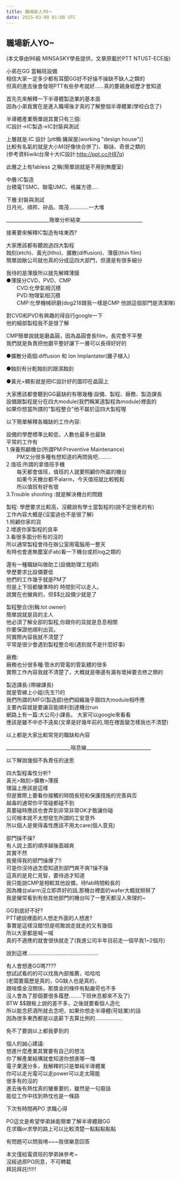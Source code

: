 ```yaml
---
title: 職場新人YO～
date: 2015-03-08 01:00 UTC
---
```

<h2>職場新人YO~</h2>
(本文章由96級 MINSASKY學長提供，文章原載於PTT NTUST-ECE版)
<p>小弟在GG 當輪班設備
<br>相信大家一定多少都有耳聞GG好不好操不操缺不缺人之類的
<br>但真的進去後會發現PTT有些參考就好......真的要親身經歷才會知道</p>

<p>首先先來解釋一下半導體製造業的基本面
<br>因為小弟我實在是進入職場後才真的了解整個半導體業(學校白念了)</p>

<p>半導體產業簡單說其實只有三個:
<br>IC設計→IC製造→IC封裝與測試</p>

<p>上層就是:IC 設計 [ptt稱:豬屎屋(working "design house")]
<br>比較有名氣的就是大小M(好像快合併了)、聯詠、奇景之類的
<br>(參考資料wiki台灣十大IC設計:<a href="http://ppt.cc/H87q">http://ppt.cc/H87q</a>)</p>

<p>此層之上有fabless 之稱(簡單說就是不用到無塵室)</p>

<p>中層:IC製造
<br>台積電TSMC、聯電UMC、格羅方德....</p>

<p>下層:封裝與測試
<br>日月光、頎邦、矽品、南茂.............一大堆</p>

<p>__________________簡單分析結束__________________________</p>

<p>接著要來解釋IC製造有啥東西?</p>

<p>大家應該都有聽說過四大製程
<br>蝕刻(etch)、黃光(litho)、擴散(diffusion)、薄膜(thin film)
<br>簡單說敝公司就也真的分成這四大部門，但還是有很多細分</p>

<p>我待的是薄膜所以就先解釋薄膜
<br>●薄膜分CVD、PVD、CMP
<br><span style="margin-left:2em;">CVD:化學氣相沉積</span>
<br><span style="margin-left:2em;">PVD:物理氣相沉積</span>
<br><span style="margin-left:2em;">CMP:化學機械研磨(dog218跟我一樣是CMP 他說這個部門是清潔隊)</p>

<p>對CVD和PVD有興趣的得自行google一下
<br>他的細部製程我不是很了解</p>

<p>CMP簡單說就是磨晶圓，因為晶圓會長film，長完會不平整
<br>我們就是負責把他磨平整好讓下一層可以長得好好的</p>

<p>●擴散分兩個:diffusion 和 Ion Implantater(離子植入)</p>

<p>●蝕刻有分乾蝕刻的跟濕蝕刻</p>

<p>●黃光=顯影就是把IC設計好的圖印在晶圓上</p>


<p>大家應該都會聽到GG最缺的有哪幾種:設備、製程、廠務、製造課長
<br>設備跟製程是分在四大module(我們稱某道製程為module)裡面的
<br>如果你想當所謂的"製程整合"他不屬於這四大製程喔</p>

<p>以下簡單解釋各職缺的工作內容:</p>

<p>設備的學歷標準比較低，人數也最多也最缺
<br>平常的工作有
<br>1.保養照顧機台(所謂PM:Preventive Maintenance)
<br><span style="margin-left:2em;">PM又分很多種有想知道的再問我吧.........</span>
<br>2.值班:所謂的拿值班手機
<br><span style="margin-left:2em;">每天都會值班，值班的人就要照顧你所屬的機台</span>
<br><span style="margin-left:2em;">如果今天機台都不alarm，今天值班就比較輕鬆</span>
<br><span style="margin-left:2em;">所以值班有好有壞</span>
<br>3.Trouble shooting :就是解決機台的問題</p>

<p>製程: 學歷要求比較高，沒聽說有學士當製程的(說不定很老的有)
<br>工作內容大概是(沒當過也不是很了解)
<br>1.照顧你家的貨
<br>2.增進你家製程的良率
<br>3.看很多圖分析有的沒的
<br>所以通常製程會待在辦公室用電腦用一整天
<br>有時也會進無塵室(Fab)看一下機台或抓log之類的</p>

<p>還有一種職缺叫做助工(設備助理工程師)
<br>學歷要求比設備要低
<br>他們的工作幾乎就是PM了
<br>但是上下班都蠻準時的 時間到可以走人。
<br>說實在也蠻爽的，但$$比設備少就是了</p>

<p>製程整合(別稱:lot owner)
<br>簡單說就是貨的主人
<br>他必須了解全部的製程,你跟你的貨就是息息相關
<br>你要保證他順利出貨。
<br>阿實際內容我就不清楚了
<br>平常是很少會遇到製程整合啦(遇到就不是什麼好事)</p>

<p>廠務:
<br>廠務也分很多種:管水的管電的管氣體的很多
<br>實際工作內容我就不清楚了，大概就是哪邊有漏有壞掉要去修之類的</p>

<p>製造課長:(帶線課長)
<br>就是管線上小姐(先生?)的
<br>我們所謂的MFG(製造部)他們組織幾乎跟四大module相呼應
<br>主要內容就是要讓貨能順利到達機台run
<br>網路上有一篇:大公司小課長。 大家可以google來看看
<br>應該是雖不中亦不遠矣(文章是好幾年前的,現在裡面變怎樣我也不清楚)</p>

<p>以上都是大家比較常見的職缺和內容</p>

<p>___________________________喘息線___________________________</p>

<p>以下解說幾個不負責任的迷思</p>

<p>四大製程毒性分析?
<br>黃光>蝕刻>擴散>薄膜
<br>理論上應該是這樣
<br>但是實際上要看你接觸的時間長短和保護措施的完善與否
<br>越毒的通常你平常碰都碰不到
<br>真要碰時應該也會弄到非常非常OK才敢讓你碰
<br>公司根本就不太想發生所謂的工安意外
<br>所以個人是覺得毒性應該不用太care(個人意見)</p>

<p>部門操不操?
<br>有人說上面的順序越後面越爽
<br>其實不然
<br>我覺得我的部門操爆了!!
<br>可是你沒待過怎麼知道別部門爽不爽?操不操
<br>這真的是見仁見智，要待過才知道
<br>我只能說CMP是相較其他設備，待fab時間較長的
<br>因為機台alarm沒立即弄好的話,那機台裡面的wafer大概就掰掰了
<br>我是蠻常看到有些其他部門的機台叫了一整天都沒人來理的~</p>


<p>GG到底好不好?
<br>PTT總說裡面的人想走外面的人想進?
<br>事實是這樣沒錯!但是呢敢說走就走的又有幾個
<br>所以大家都是喊一喊
<br>真的不適應的就會很快就走了(我進公司半年目前走一個早我1~2個月)</p>

<p>說到這裡...............................................</p>

<p>有人會想進GG嗎????
<br>想試試看的的可以找我內部推薦，哈哈哈
<br>(老闆要履歷是真的，GG缺人也是真的，
<br>跟啥獎金沒關係，那獎金的條件有點嚴苛也不多
<br>沒人會為了那個要很多履歷........下班休息都來不及了)
<br>BTW $$跟板上說的差不多，之後就要看個人造化
<br>所以能念菸酒所就去念吧，如果你想走半導體(苛妓業)的話
<br>因為很多東西都是以底薪下去算比例的..................</p>

<p>免不了要說以上都我夢到的</p>


<p>個人的誠心建議:
<br>想進什麼產業其實要有自己的想法
<br>你了解產業結構就會知道你想進哪一塊
<br>電子業還分多，我解釋的只是單純半導體業
<br>你可以走光電可以走power可以走太陽能
<br>很多有的沒的
<br>進去後有熱忱真的蠻重要的，雖然是一句廢話
<br>能從工作中找到熱忱也是一條路</p>

<p>下次有時間再PO 求職心得</p>

<p>PO這文是希望學弟妹能簡單了解半導體跟GG
<br>在求職or求學的路上可以比較清楚一點點點點點</p>

<p>有問題可以問我唷~~~我很樂意回答</p>


<p>本文僅給電資班的學弟妹參考~
<br>沒經過原PO同意，不可轉載
<br>拜託拜託!!!!!!</p>
